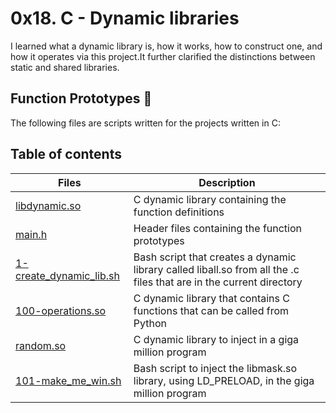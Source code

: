 # 0x18. C - Dynamic libraries

I learned what a dynamic library is, how it works, how to construct one, and how it operates via this project.It further clarified the distinctions between static and shared libraries.

## Function Prototypes :floppy_disk:
The following files are scripts written for the projects written in C:


## Table of contents
Files | Description
----- | -----------
[libdynamic.so](./libdynamic.so) | C dynamic library containing the function definitions
[main.h](./main.h) | Header files containing the function prototypes
[1-create_dynamic_lib.sh](./1-create_dynamic_lib.sh) | Bash script that creates a dynamic library called liball.so from all the .c files that are in the current directory
[100-operations.so](./100-operations.so) | C dynamic library that contains C functions that can be called from Python
[random.so](./random.so) | C dynamic library to inject in a giga million program
[101-make_me_win.sh](./101-make_me_win.sh) | Bash script to inject the libmask.so library, using LD_PRELOAD, in the giga million program

